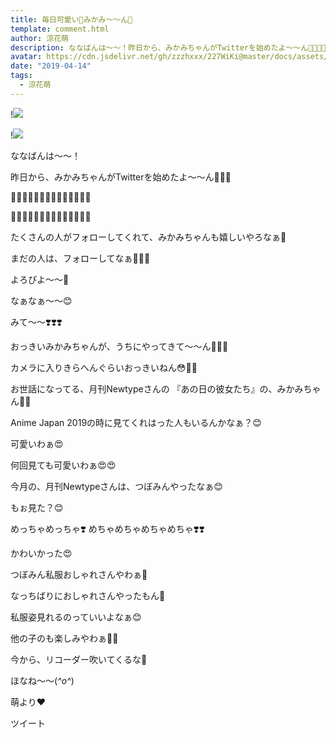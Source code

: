 ```yaml
---
title: 毎日可愛い💓みかみ〜〜ん💓
template: comment.html
author: 涼花萌
description: ななばんは〜〜！昨日から、みかみちゃんがTwitterを始めたよ〜〜ん🐥💓💓🐥💓🐥💓🐥💓🐥💓🐥💓🐥💓🐥💓💓🐥💓🐥💓🐥💓🐥💓🐥💓🐥💓🐥たくさんの人がフォローしてくれて、みかみちゃんも嬉し...
avatar: https://cdn.jsdelivr.net/gh/zzzhxxx/227WiKi@master/docs/assets/photo/avatar/moe.jpg
date: "2019-04-14"
tags:
  - 涼花萌
---
```


!![](https://cdn.jsdelivr.net/gh/227WiKi/227WiKi-image@master/blog-image/moe-2019-04-14_1.jpg)

!![](https://cdn.jsdelivr.net/gh/227WiKi/227WiKi-image@master/blog-image/moe-2019-04-14_2.jpg)







ななばんは〜〜！





昨日から、みかみちゃんがTwitterを始めたよ〜〜ん🐥💓💓



🐥💓🐥💓🐥💓🐥💓🐥💓🐥💓🐥💓



💓🐥💓🐥💓🐥💓🐥💓🐥💓🐥💓🐥






たくさんの人がフォローしてくれて、みかみちゃんも嬉しいやろなぁ🤗




まだの人は、フォローしてなぁ🤫💓💓




よろぴよ〜〜🐥













なぁなぁ〜〜😊





みて〜〜❣️❣️❣️





おっきいみかみちゃんが、うちにやってきて〜〜ん🤗💓💓







カメラに入りきらへんぐらいおっきいねん😳💓💓






お世話になってる、月刊Newtypeさんの
『あの日の彼女たち』の、みかみちゃん💓💓






Anime Japan 2019の時に見てくれはった人もいるんかなぁ？😊









可愛いわぁ😍


何回見ても可愛いわぁ😍😍








今月の、月刊Newtypeさんは、つぼみんやったなぁ😊


もぉ見た？😊



めっちゃめっちゃ❣️
めちゃめちゃめちゃめちゃ❣️❣️



かわいかった😍





つぼみん私服おしゃれさんやわぁ🤭


なっちばりにおしゃれさんやったもん🤭





私服姿見れるのっていいよなぁ😊


他の子のも楽しみやわぁ💓💓










今から、リコーダー吹いてくるな🤫




ほなね〜〜(*^o^*)



萌より❤︎


ツイート



